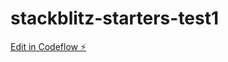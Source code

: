 # stackblitz-starters-test1

[Edit in Codeflow ⚡️](https://stackblitz.com/~/github.com/shor-ofer/stackblitz-starters-test1)